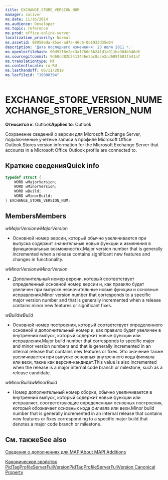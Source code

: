```yaml
---
title: EXCHANGE_STORE_VERSION_NUM
manager: soliver
ms.date: 11/16/2014
ms.audience: Developer
ms.topic: reference
ms.prod: office-online-server
localization_priority: Normal
ms.assetid: 88950eda-85ae-ad7a-46c6-0e1933d35e04
description: 'Дата последнего изменения: 23 июля 2011 г.'
ms.openlocfilehash: 00d92f8e2ec3af766d5b241d1a911be304b346d6
ms.sourcegitcommit: 9d60cd82b5413446e5bc8ace2cd689f683fb41a7
ms.translationtype: MT
ms.contentlocale: ru-RU
ms.lasthandoff: 06/11/2018
ms.locfileid: "19808394"
---
```

# <a name="exchangestoreversionnum"></a><span data-ttu-id="222f0-103">EXCHANGE_STORE_VERSION_NUM</span><span class="sxs-lookup"><span data-stu-id="222f0-103">EXCHANGE_STORE_VERSION_NUM</span></span>

  
  
<span data-ttu-id="222f0-104">**Относится к**: Outlook</span><span class="sxs-lookup"><span data-stu-id="222f0-104">**Applies to**: Outlook</span></span> 
  
<span data-ttu-id="222f0-105">Сохранение сведений о версии для Microsoft Exchange Server, подключенные учетные записи в профиле Microsoft Office Outlook.</span><span class="sxs-lookup"><span data-stu-id="222f0-105">Stores version information for the Microsoft Exchange Server that accounts in a Microsoft Office Outlook profile are connected to.</span></span>
  
## <a name="quick-info"></a><span data-ttu-id="222f0-106">Краткие сведения</span><span class="sxs-lookup"><span data-stu-id="222f0-106">Quick info</span></span>

```cpp
typedef struct { 
    WORD wMajorVersion; 
    WORD wMinorVersion; 
    WORD wBuild; 
    WORD wMinorBuild; 
} EXCHANGE_STORE_VERSION_NUM; 

```

## <a name="members"></a><span data-ttu-id="222f0-107">Members</span><span class="sxs-lookup"><span data-stu-id="222f0-107">Members</span></span>

 <span data-ttu-id="222f0-108">_wMajorVersion_</span><span class="sxs-lookup"><span data-stu-id="222f0-108">_wMajorVersion_</span></span>
  
- <span data-ttu-id="222f0-109">Основной номер версии, который обычно увеличивается при выпуска содержит значительные новые функции и изменения в функциональных возможностях.</span><span class="sxs-lookup"><span data-stu-id="222f0-109">Major version number that is generally incremented when a release contains significant new features and changes in functionality.</span></span>
    
 <span data-ttu-id="222f0-110">_wMinorVersion_</span><span class="sxs-lookup"><span data-stu-id="222f0-110">_wMinorVersion_</span></span>
  
- <span data-ttu-id="222f0-111">Дополнительный номер версии, который соответствует определенный основной номер версии и, как правило будет увеличен при выпуске незначительные новые функции и основные исправления.</span><span class="sxs-lookup"><span data-stu-id="222f0-111">Minor version number that corresponds to a specific major version number and that is generally incremented when a release contains minor new features or significant fixes.</span></span>
    
 <span data-ttu-id="222f0-112">_wBuild_</span><span class="sxs-lookup"><span data-stu-id="222f0-112">_wBuild_</span></span>
  
- <span data-ttu-id="222f0-113">Основной номер построения, который соответствует определенного основной и дополнительный номер и, как правило будет увеличен в внутренний выпуск, который содержит новые функции или исправления.</span><span class="sxs-lookup"><span data-stu-id="222f0-113">Major build number that corresponds to specific major and minor version numbers and that is generally incremented in an internal release that contains new features or fixes.</span></span> <span data-ttu-id="222f0-114">Это значение также увеличивается при выпуске основных внутреннего кода филиала или вехи, такие как версия-кандидат.</span><span class="sxs-lookup"><span data-stu-id="222f0-114">This value is also incremented when the release is a major internal code branch or milestone, such as a release candidate.</span></span>
    
 <span data-ttu-id="222f0-115">_wMinorBuild_</span><span class="sxs-lookup"><span data-stu-id="222f0-115">_wMinorBuild_</span></span>
  
- <span data-ttu-id="222f0-116">Номер дополнительный номер сборки, обычно увеличивается в внутренний выпуск, который содержит новые функции или исправляет, соответствующие определенным основных построения, который обозначает основных кода филиала или вехи.</span><span class="sxs-lookup"><span data-stu-id="222f0-116">Minor build number that is generally incremented in an internal release that contains new features or fixes corresponding to a specific major build that denotes a major code branch or milestone.</span></span>
    
## <a name="see-also"></a><span data-ttu-id="222f0-117">См. также</span><span class="sxs-lookup"><span data-stu-id="222f0-117">See also</span></span>



[<span data-ttu-id="222f0-118">Сведения о дополнениях для MAPI</span><span class="sxs-lookup"><span data-stu-id="222f0-118">About MAPI Additions</span></span>](about-mapi-additions.md)
  
[<span data-ttu-id="222f0-119">Каноническое свойство PidTagProfileServerFullVersion</span><span class="sxs-lookup"><span data-stu-id="222f0-119">PidTagProfileServerFullVersion Canonical Property</span></span>](pidtagprofileserverfullversion-canonical-property.md)


